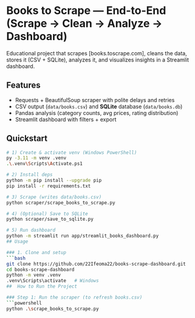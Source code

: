 # Books to Scrape — End-to-End (Scrape → Clean → Analyze → Dashboard)

Educational project that scrapes [books.toscrape.com], cleans the data, stores it (CSV + SQLite), analyzes it, and visualizes insights in a Streamlit dashboard.

## Features
- Requests + BeautifulSoup scraper with polite delays and retries
- CSV output (`data/books.csv`) and **SQLite** database (`data/books.db`)
- Pandas analysis (category counts, avg prices, rating distribution)
- Streamlit dashboard with filters + export

## Quickstart

```bash
# 1) Create & activate venv (Windows PowerShell)
py -3.11 -m venv .venv
.\.venv\Scripts\Activate.ps1

# 2) Install deps
python -m pip install --upgrade pip
pip install -r requirements.txt

# 3) Scrape (writes data/books.csv)
python scraper/scrape_books_to_scrape.py

# 4) (Optional) Save to SQLite
python scraper/save_to_sqlite.py

# 5) Run dashboard
python -m streamlit run app/streamlit_books_dashboard.py
## Usage

### 1. Clone and setup
```bash
git clone https://github.com/22Ifeoma22/books-scrape-dashboard.git
cd books-scrape-dashboard
python -m venv .venv
.venv\Scripts\activate   # Windows
##  How to Run the Project

### Step 1: Run the scraper (to refresh books.csv)
```powershell
python .\scrape_books_to_scrape.py
